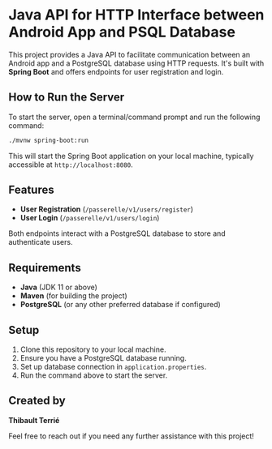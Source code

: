 # Java API for HTTP Interface between Android App and PSQL Database

This project provides a Java API to facilitate communication between an Android app and a PostgreSQL database using HTTP requests. It's built with **Spring Boot** and offers endpoints for user registration and login.

## How to Run the Server

To start the server, open a terminal/command prompt and run the following command:

```bash
./mvnw spring-boot:run
```

This will start the Spring Boot application on your local machine, typically accessible at `http://localhost:8080`.

## Features

- **User Registration** (`/passerelle/v1/users/register`)
- **User Login** (`/passerelle/v1/users/login`)

Both endpoints interact with a PostgreSQL database to store and authenticate users.

## Requirements

- **Java** (JDK 11 or above)
- **Maven** (for building the project)
- **PostgreSQL** (or any other preferred database if configured)

## Setup

1. Clone this repository to your local machine.
2. Ensure you have a PostgreSQL database running.
3. Set up database connection in `application.properties`.
4. Run the command above to start the server.

## Created by

**Thibault Terrié**

Feel free to reach out if you need any further assistance with this project!
